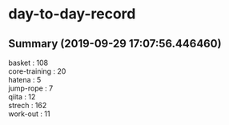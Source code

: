 # day-to-day-record  
## Summary  (2019-09-29 17:07:56.446460)  
basket : 108  
core-training : 20  
hatena : 5  
jump-rope : 7  
qiita : 12  
strech : 162  
work-out : 11  
